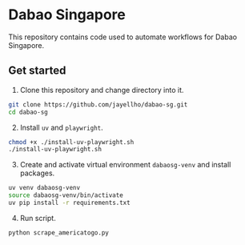 # Dabao Singapore
This repository contains code used to automate workflows for Dabao Singapore.

## Get started
1. Clone this repository and change directory into it.
```bash
git clone https://github.com/jayellho/dabao-sg.git
cd dabao-sg
```
2. Install `uv` and `playwright`.
```bash
chmod +x ./install-uv-playwright.sh
./install-uv-playwright.sh
```
3. Create and activate virtual environment `dabaosg-venv` and install packages.
```bash
uv venv dabaosg-venv
source dabaosg-venv/bin/activate
uv pip install -r requirements.txt
```
4. Run script.
```python
python scrape_americatogo.py
```